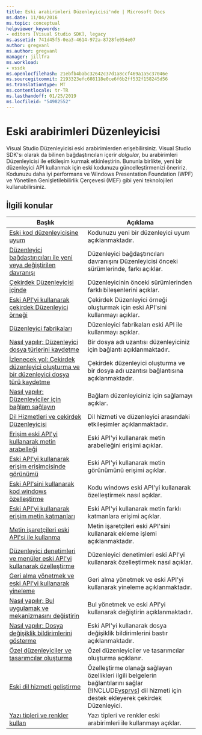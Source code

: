 ```yaml
---
title: Eski arabirimleri Düzenleyicisi'nde | Microsoft Docs
ms.date: 11/04/2016
ms.topic: conceptual
helpviewer_keywords:
- editors [Visual Studio SDK], legacy
ms.assetid: 741d45f5-0ea3-4614-972a-8728fe054e07
author: gregvanl
ms.author: gregvanl
manager: jillfra
ms.workload:
- vssdk
ms.openlocfilehash: 21ebfb4babc32642c37d1a8ccf469a1a5c37046e
ms.sourcegitcommit: 2193323efc608118e0ce6f6b2ff532f158245d56
ms.translationtype: MT
ms.contentlocale: tr-TR
ms.lasthandoff: 01/25/2019
ms.locfileid: "54982552"
---
```

# <a name="legacy-interfaces-in-the-editor"></a>Eski arabirimleri Düzenleyicisi
Visual Studio Düzenleyicisi eski arabirimlerden erişebilirsiniz. Visual Studio SDK'sı olarak da bilinen bağdaştırıcıları içerir *dolgular*, bu arabirimleri Düzenleyicisi ile etkileşim kurmak etkinleştirin. Bununla birlikte, yeni bir düzenleyici API kullanmak için eski kodunuzu güncelleştirmenizi öneririz. Kodunuzu daha iyi performans ve Windows Presentation Foundation (WPF) ve Yönetilen Genişletilebilirlik Çerçevesi (MEF) gibi yeni teknolojileri kullanabilirsiniz.  

## <a name="related-topics"></a>İlgili konular  

| Başlık | Açıklama |
| - | - |
| [Eski kod düzenleyicisine uyum](../extensibility/adapting-legacy-code-to-the-editor.md) | Kodunuzu yeni bir düzenleyici uyum açıklanmaktadır. |
| [Düzenleyici bağdaştırıcıları ile yeni veya değiştirilen davranışı](../extensibility/new-or-changed-behavior-with-editor-adapters.md) | Düzenleyici bağdaştırıcıları davranışını Düzenleyicisi önceki sürümlerinde, farkı açıklar. |
| [Çekirdek Düzenleyicisi içinde](../extensibility/inside-the-core-editor.md) | Düzenleyicinin önceki sürümlerinden farklı bileşenlerini açıklar. |
| [Eski API'yi kullanarak çekirdek Düzenleyici örneği](../extensibility/instantiating-the-core-editor-by-using-the-legacy-api.md) | Çekirdek Düzenleyici örneği oluşturmak için eski API'sini kullanmayı açıklar. |
| [Düzenleyici fabrikaları](../extensibility/editor-factories.md) | Düzenleyici fabrikaları eski API ile kullanmayı açıklar. |
| [Nasıl yapılır: Düzenleyici dosya türlerini kaydetme](../extensibility/how-to-register-editor-file-types.md) | Bir dosya adı uzantısı düzenleyiciniz için bağlantı açıklanmaktadır. |
| [İzlenecek yol: Çekirdek düzenleyici oluşturma ve bir düzenleyici dosya türü kaydetme](../extensibility/walkthrough-creating-a-core-editor-and-registering-an-editor-file-type.md) | Çekirdek düzenleyici oluşturma ve bir dosya adı uzantısı bağlantısına açıklanmaktadır. |
| [Nasıl yapılır: Düzenleyiciler için bağlam sağlayın](../extensibility/how-to-provide-context-for-editors.md) | Bağlam düzenleyiciniz için sağlamayı açıklar. |
| [Dil Hizmetleri ve çekirdek Düzenleyicisi](../extensibility/language-services-and-the-core-editor.md) | Dil hizmeti ve düzenleyici arasındaki etkileşimler açıklanmaktadır. |
| [Erişim eski API'yi kullanarak metin arabelleği](../extensibility/accessing-the-text-buffer-by-using-the-legacy-api.md) | Eski API'yi kullanarak metin arabelleğini erişimi açıklar. |
| [Eski API'yi kullanarak erişim erişimcisinde görünümü](../extensibility/accessing-thetext-view-by-using-the-legacy-api.md) | Eski API'yi kullanarak metin görünümünü erişimi açıklar. |
| [Eski API'sini kullanarak kod windows özelleştirme](../extensibility/customizing-code-windows-by-using-the-legacy-api.md) | Kodu windows eski API'yi kullanarak özelleştirmek nasıl açıklar. |
| [Eski API'yi kullanarak erişim metin katmanları](../extensibility/accessing-text-layers-by-using-the-legacy-api.md) | Eski API'yi kullanarak metin farklı katmanlara erişimi açıklar. |
| [Metin işaretçileri eski API'si ile kullanma](../extensibility/using-text-markers-with-the-legacy-api.md) | Metin işaretçileri eski API'sini kullanarak ekleme işlemi açıklanmaktadır. |
| [Düzenleyici denetimleri ve menüler eski API'yi kullanarak özelleştirme](../extensibility/customizing-editor-controls-and-menus-by-using-the-legacy-api.md) | Düzenleyici denetimleri eski API'yi kullanarak özelleştirmek nasıl açıklar. |
| [Geri alma yönetmek ve eski API'yi kullanarak yineleme](../extensibility/managing-undo-and-redo-by-using-the-legacy-api.md) | Geri alma yönetmek ve eski API'yi kullanarak yineleme açıklanmaktadır. |
| [Nasıl yapılır: Bul uygulamak ve mekanizmasını değiştirin](../extensibility/how-to-implement-the-find-and-replace-mechanism.md) | Bul yönetmek ve eski API'yi kullanarak değiştirin açıklanmaktadır. |
| [Nasıl yapılır: Dosya değişiklik bildirimlerini gösterme](../extensibility/how-to-suppress-file-change-notifications.md) | Eski API'yi kullanarak dosya değişiklik bildirimlerini bastır açıklanmaktadır. |
| [Özel düzenleyiciler ve tasarımcılar oluşturma](../extensibility/creating-custom-editors-and-designers.md) | Özel düzenleyiciler ve tasarımcılar oluşturma açıklanır. |
| [Eski dil hizmeti geliştirme](../extensibility/internals/developing-a-legacy-language-service.md) | Özelleştirme olanağı sağlayan özellikleri ilgili belgelerin bağlantılarını sağlar [!INCLUDE[vsprvs](../code-quality/includes/vsprvs_md.md)] dil hizmeti için destek ekleyerek çekirdek Düzenleyici. |
| [Yazı tipleri ve renkler kullan](../extensibility/using-fonts-and-colors.md) | Yazı tipleri ve renkler eski arabirimleri ile kullanmayı açıklar. |
